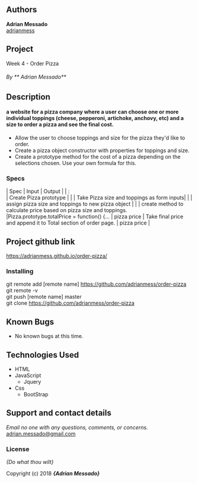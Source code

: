 ## Authors
 **Adrian Messado**  
[adrianmess](https://github.com/adrianmess)

## Project
Week 4 - Order Pizza

###### By ** Adrian Messado**

## Description
####  a website for a pizza company where a user can choose one or more individual toppings (cheese, pepperoni, artichoke, anchovy, etc) and a size to order a pizza and see the final cost.

* Allow the user to choose toppings and size for the pizza they'd like to order.
* Create a pizza object constructor with properties for toppings and size.
* Create a prototype method for the cost of a pizza depending on the selections chosen. Use your own formula for this.



### Specs
| Spec | Input | Output |
| :   
| Create Pizza prototype | |
| Take Pizza size and toppings as form inputs| |
| assign pizza size and toppings to new pizza object  |  |
| create method to calculate price based on pizza size and toppings. |Pizza.prototype.totalPrice = function() {... | pizza price
| Take final price and append it to Total section of order page. | pizza price | 



## Project github link
https://adrianmess.github.io/order-pizza/

### Installing

git remote add [remote name] https://github.com/adrianmess/order-pizza
git remote -v  
git push [remote name] master  
git clone https://github.com/adrianmess/order-pizza




## Known Bugs
* No known bugs at this time.

## Technologies Used
* HTML
* JavaScript
  * Jquery
* Css
  * BootStrap


## Support and contact details

_Email no one with any questions, comments, or concerns._
[adrian.messado@gmail.com](adrian.messado@gmail.com)

### License

*{Do what thou wilt}*

Copyright (c) 2018 **_{Adrian Messado}_**

